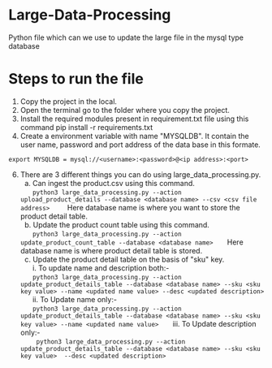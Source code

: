 # Large-Data-Processing
Python file which can we use to update the large file in the mysql type database

# Steps to run the file
1. Copy the project in the local.
2. Open the terminal go to the folder where you copy the project.
4. Install the required modules present in requirement.txt file using this command
    pip install -r requirements.txt
5. Create a environment variable with name "MYSQLDB". It contain the user name, password and port address of the data base in this formate.
 ```
export MYSQLDB = mysql://<username>:<password>@<ip address>:<port>
```
6. There are 3 different things you can do using large_data_processing.py.\
  a. Can ingest the product.csv using this command.\
      ```python3 large_data_processing.py --action upload_product_details --database <database name> --csv <csv file address> ```
      Here database name is where you want to store the product detail table.\
  b. Update the product count table using this command.\
      ```python3 large_data_processing.py --action update_product_count_table --database <database name>```
      Here database name is where product detail table is stored.\
  c. Update the product detail table on the basis of "sku" key.\
      i. To update name and description both:-\
      ```python3 large_data_processing.py --action update_product_details_table --database <database name> --sku <sku key value> --name <updated name value> --desc <updated description>```
      ii. To Update name only:-\
      ```python3 large_data_processing.py --action update_product_details_table --database <database name> --sku <sku key value> --name <updated name value>```
      iii. To Update description only:-\
      ``` python3 large_data_processing.py --action update_product_details_table --database <database name> --sku <sku key value>  --desc <updated description>```
